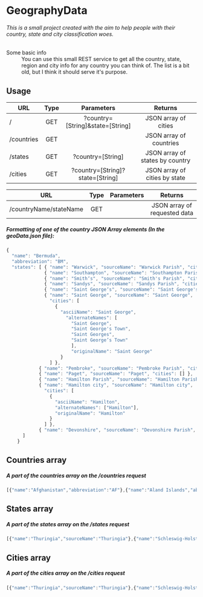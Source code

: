 GeographyData
======

###### This is a small project created with the aim to help people with their country, state and city classification woes.
<dl>
  <dt>Some basic info</dt>
  <dd>You can use this small REST service to get all the country, state, region and city info for any country you can think of. The list is a bit old, but I think it should serve it's purpose.</dd>
</dl>

Usage
------
| URL           | Type | Parameters                       | Returns                        |
| ------------- |:----:|:--------------------------------:|:------------------------------:|
| /             | GET  | ?country=[String]&state=[String] | JSON array of cities           |
| /countries    | GET  |                                  | JSON array of countries        |
| /states       | GET  | ?country=[String]                | JSON array of states by country|
| /cities       | GET  | ?country=[String]?state=[String] | JSON array of cities by state  |

| URL                       | Type | Parameters                       | Returns                        |
| --------------------------|:----:|:--------------------------------:|:------------------------------:|
| /countryName/stateName    | GET  |                                  | JSON array of requested data   |


##### Formatting of one of the country JSON Array elements (In the geoData.json file): 
```javascript
{ 
  "name": "Bermuda",
  "abbreviation": "BM",
  "states": [ { "name": "Warwick", "sourceName": "Warwick Parish", "cities": []},
              { "name": "Southampton", "sourceName": "Southampton Parish", "cities": [] },
              { "name": "Smithʼs", "sourceName": "Smith's Parish", "cities": [] },
              { "name": "Sandys", "sourceName": "Sandys Parish", "cities": [] },
              { "name": "Saint Georgeʼs", "sourceName": "Saint George's Parish", "cities": [] },
              { "name": "Saint George", "sourceName": "Saint George", 
                "cities": [
                  {
                    "asciiName": "Saint George",
                      "alternateNames": [
                        "Saint George",
                        "Saint George's Town",
                        "Saint Georges",
                        "Saint George’s Town"
                        ],
                        "originalName": "Saint George"
                    }
                ] },
            { "name": "Pembroke", "sourceName": "Pembroke Parish", "cities": [] },
            { "name": "Paget", "sourceName": "Paget", "cities": [] },
            { "name": "Hamilton Parish", "sourceName": "Hamilton Parish", "cities": [] },
            { "name": "Hamilton city", "sourceName": "Hamilton city", 
              "cities": [
                {
                  "asciiName": "Hamilton",
                  "alternateNames": ["Hamilton"],
                  "originalName": "Hamilton"
                } 
              ] },
            { "name": "Devonshire", "sourceName": "Devonshire Parish", "cities": [] }
      ]
    }
```

Countries array
------
##### A part of the countries array on the /countries request
```javascript
[{"name":"Afghanistan","abbreviation":"AF"},{"name":"Aland Islands","abbreviation":"AX"},{"name":"Albania","abbreviation":"AL"},{"name":"Algeria","abbreviation":"DZ"},{"name":"American Samoa","abbreviation":"AS"},{"name":"Andorra","abbreviation":"AD"} ... ]
```

States array
------
##### A part of the states array on the /states request
```javascript
[{"name":"Thuringia","sourceName":"Thuringia"},{"name":"Schleswig-Holstein","sourceName":"Schleswig-Holstein"},{"name":"Saxony-Anhalt","sourceName":"Saxony-Anhalt"}, ...]
```

Cities array
------
##### A part of the cities array on the /cities request
```javascript
[{"name":"Thuringia","sourceName":"Thuringia"},{"name":"Schleswig-Holstein","sourceName":"Schleswig-Holstein"},{"name":"Saxony-Anhalt","sourceName":"Saxony-Anhalt"}, ... ,{"name":"Baden-Württemberg","sourceName":"Baden-Wuerttemberg"}]
```


